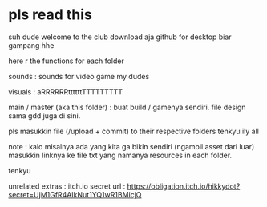 # pls read this 

suh dude welcome to the club
download aja github for desktop biar gampang hhe

here r the functions for each folder

sounds : sounds for video game my dudes

visuals : aRRRRRRttttttTTTTTTTTT

main / master (aka this folder) : buat build / gamenya sendiri. file design sama gdd juga di sini. 

pls masukkin file (/upload + commit) to their respective folders tenkyu ily all

note : kalo misalnya ada yang kita ga bikin sendiri (ngambil asset dari luar) masukkin linknya ke file txt yang namanya resources in each folder.

tenkyu 

unrelated extras : 
itch.io secret url : https://obligation.itch.io/hikkydot?secret=UjM1GfR4AIkNut1YQ1wR1BMicjQ
